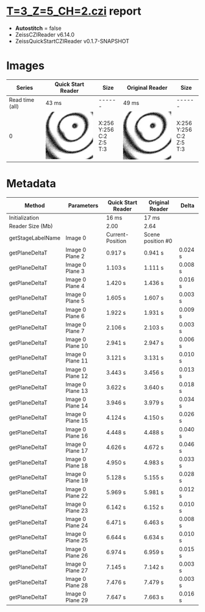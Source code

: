 # [T=3_Z=5_CH=2.czi](https://zenodo.org/record/7015307/files/T%3D3_Z%3D5_CH%3D2.czi) report
 - **Autostitch** = false
 - ZeissCZIReader v6.14.0
 - ZeissQuickStartCZIReader v0.1.7-SNAPSHOT

# Images 

| Series            | Quick Start Reader | Size | Original Reader | Size |
|-------------------|--------------------|------|-----------------|------|
| Read time (all)   |43 ms|------|49 ms|------|
|0|![T=3_Z=5_CH=2.quick_true.flat_true.stitch_false.series_0.jpg](T=3_Z=5_CH=2/T=3_Z=5_CH=2.quick_true.flat_true.stitch_false.series_0.jpg)|X:256<br>Y:256<br>C:2<br>Z:5<br>T:3|![T=3_Z=5_CH=2.quick_false.flat_true.stitch_false.series_0.jpg](T=3_Z=5_CH=2/T=3_Z=5_CH=2.quick_false.flat_true.stitch_false.series_0.jpg)|X:256<br>Y:256<br>C:2<br>Z:5<br>T:3|

# Metadata

|  Method            | Parameters       | Quick Start Reader | Original Reader | Delta  |
| -------------------|------------------|--------------------|-----------------|------- |
| Initialization     |                  |16 ms|17 ms|        |
| Reader Size (Mb)     |                  |2.00|2.64|        |
| getStageLabelName| Image 0 | Current-Position| Scene position #0| |
| getPlaneDeltaT| Image 0 Plane 2 |  0.917 s |  0.941 s | 0.024 s |
| getPlaneDeltaT| Image 0 Plane 3 |  1.103 s |  1.111 s | 0.008 s |
| getPlaneDeltaT| Image 0 Plane 4 |  1.420 s |  1.436 s | 0.016 s |
| getPlaneDeltaT| Image 0 Plane 5 |  1.605 s |  1.607 s | 0.003 s |
| getPlaneDeltaT| Image 0 Plane 6 |  1.922 s |  1.931 s | 0.009 s |
| getPlaneDeltaT| Image 0 Plane 7 |  2.106 s |  2.103 s | 0.003 s |
| getPlaneDeltaT| Image 0 Plane 10 |  2.941 s |  2.947 s | 0.006 s |
| getPlaneDeltaT| Image 0 Plane 11 |  3.121 s |  3.131 s | 0.010 s |
| getPlaneDeltaT| Image 0 Plane 12 |  3.443 s |  3.456 s | 0.013 s |
| getPlaneDeltaT| Image 0 Plane 13 |  3.622 s |  3.640 s | 0.018 s |
| getPlaneDeltaT| Image 0 Plane 14 |  3.946 s |  3.979 s | 0.034 s |
| getPlaneDeltaT| Image 0 Plane 15 |  4.124 s |  4.150 s | 0.026 s |
| getPlaneDeltaT| Image 0 Plane 16 |  4.448 s |  4.488 s | 0.040 s |
| getPlaneDeltaT| Image 0 Plane 17 |  4.626 s |  4.672 s | 0.046 s |
| getPlaneDeltaT| Image 0 Plane 18 |  4.950 s |  4.983 s | 0.033 s |
| getPlaneDeltaT| Image 0 Plane 19 |  5.128 s |  5.155 s | 0.028 s |
| getPlaneDeltaT| Image 0 Plane 22 |  5.969 s |  5.981 s | 0.012 s |
| getPlaneDeltaT| Image 0 Plane 23 |  6.142 s |  6.152 s | 0.010 s |
| getPlaneDeltaT| Image 0 Plane 24 |  6.471 s |  6.463 s | 0.008 s |
| getPlaneDeltaT| Image 0 Plane 25 |  6.644 s |  6.634 s | 0.010 s |
| getPlaneDeltaT| Image 0 Plane 26 |  6.974 s |  6.959 s | 0.015 s |
| getPlaneDeltaT| Image 0 Plane 27 |  7.145 s |  7.142 s | 0.003 s |
| getPlaneDeltaT| Image 0 Plane 28 |  7.476 s |  7.479 s | 0.003 s |
| getPlaneDeltaT| Image 0 Plane 29 |  7.647 s |  7.663 s | 0.016 s |
